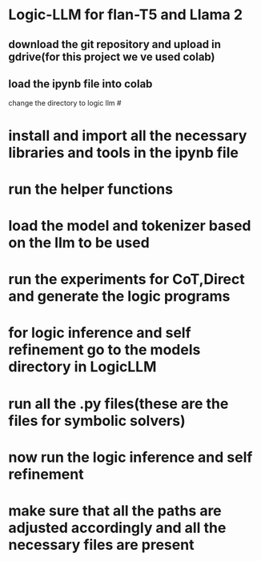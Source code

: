 # Logic-LLM for flan-T5 and Llama 2

## download the git repository and upload in gdrive(for this project we ve used colab) #
## load the ipynb file into colab #
 change the directory to logic llm #

# install and import all the necessary libraries and tools in the ipynb file
# run the helper functions
# load the model and tokenizer based on the llm to be used
# run the experiments for CoT,Direct and generate the logic programs

# for logic inference and self refinement go to the models directory in LogicLLM
# run all the .py files(these are the files for symbolic solvers)

# now run the logic inference and self refinement
# make sure that all the paths are adjusted accordingly and all the necessary files are present

